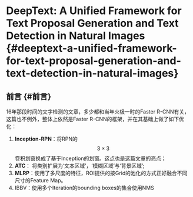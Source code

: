 # DeepText: A Unified Framework for Text Proposal Generation and Text Detection in Natural Images {#deeptext-a-unified-framework-for-text-proposal-generation-and-text-detection-in-natural-images}

## 前言 {#前言}

16年那段时间的文字检测的文章，多少都和当年火极一时的Faster R-CNN有关，这篇也不例外，整体上依然是Faster R-CNN的框架，并在其基础上做了如下优化：

1. **Inception-RPN**：将RPN的$$3\times3$$卷积划窗换成了基于Inception的划窗。这点也是这篇文章的亮点；
2. **ATC**： 将类别扩展为‘文本区域’，‘模糊区域’与‘背景区域’;
3. **MLRP**：使用了多尺度的特征，ROI提供的按Grid的池化的方式正好融合不同尺寸的Feature Map。
4. IBBV：使用多个Iteration的bounding boxes的集合使用NMS

  


